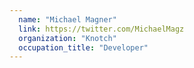 ```yaml
---
  name: "Michael Magner"
  link: https://twitter.com/MichaelMagz
  organization: "Knotch"
  occupation_title: "Developer"
---
```

